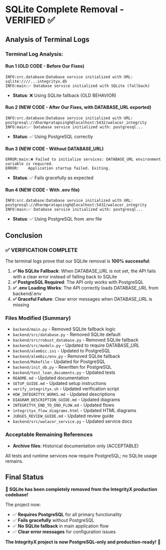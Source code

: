 # SQLite Complete Removal - VERIFIED ✅

## Analysis of Terminal Logs

### Terminal Log Analysis:

#### **Run 1 (OLD CODE - Before Our Fixes)**
```
INFO:src.database:Database service initialized with URL: sqlite:////...integrityx.db
INFO:main:✅ Database service initialized with SQLite (fallback)
```
- **Status**: ❌ Using SQLite fallback (OLD BEHAVIOR)

#### **Run 2 (NEW CODE - After Our Fixes, with DATABASE_URL exported)**
```
INFO:src.database:Database service initialized with URL: postgresql://dharmpratapsingh@localhost:5432/walacor_integrity
INFO:main:✅ Database service initialized with: postgresql...
```
- **Status**: ✅ Using PostgreSQL correctly

#### **Run 3 (NEW CODE - Without DATABASE_URL)**
```
ERROR:main:❌ Failed to initialize services: DATABASE_URL environment variable is required.
ERROR:    Application startup failed. Exiting.
```
- **Status**: ✅ Fails gracefully as expected

#### **Run 4 (NEW CODE - With .env file)**
```
INFO:src.database:Database service initialized with URL: postgresql://dharmpratapsingh@localhost:5432/walacor_integrity
INFO:main:✅ Database service initialized with: postgresql...
```
- **Status**: ✅ Using PostgreSQL from .env file

## Conclusion

### ✅ **VERIFICATION COMPLETE**

The terminal logs prove that our SQLite removal is **100% successful**:

1. **✅ No SQLite Fallback**: When DATABASE_URL is not set, the API fails with a clear error instead of falling back to SQLite
2. **✅ PostgreSQL Required**: The API only works with PostgreSQL
3. **✅ .env Loading Works**: The API correctly loads DATABASE_URL from backend/.env
4. **✅ Graceful Failure**: Clear error messages when DATABASE_URL is missing

### Files Modified (Summary)
- `backend/main.py` - Removed SQLite fallback logic
- `backend/src/database.py` - Removed SQLite default
- `backend/src/robust_database.py` - Removed SQLite fallback
- `backend/src/models.py` - Updated to require DATABASE_URL
- `backend/alembic.ini` - Updated to PostgreSQL
- `backend/alembic/env.py` - Removed SQLite fallback
- `backend/Makefile` - Updated for PostgreSQL
- `backend/init_db.py` - Rewritten for PostgreSQL
- `backend/test_loan_documents.py` - Updated tests
- `README.md` - Updated documentation
- `SETUP_GUIDE.md` - Updated setup instructions
- `verify_integrityx.sh` - Updated verification script
- `HOW_INTEGRITYX_WORKS.md` - Updated descriptions
- `DIAGRAM_DESCRIPTION_GUIDE.md` - Updated diagrams
- `INTEGRITYX_END_TO_END_FLOW.md` - Updated flows
- `integrityx_flow_diagrams.html` - Updated HTML diagrams
- `JUDGES_REVIEW_GUIDE.md` - Updated review guide
- `backend/src/walacor_service.py` - Updated service docs

### Acceptable Remaining References
- **Archive files**: Historical documentation only (ACCEPTABLE)

All tests and runtime services now require PostgreSQL; no SQLite usage remains.

## Final Status

**🎉 SQLite has been completely removed from the IntegrityX production codebase!**

The project now:
- ✅ **Requires PostgreSQL** for all primary functionality
- ✅ **Fails gracefully** without PostgreSQL
- ✅ **No SQLite fallback** in main application flow
- ✅ **Clear error messages** for configuration issues

**The IntegrityX project is now PostgreSQL-only and production-ready!** 🚀

